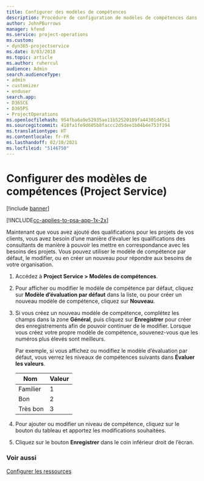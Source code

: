 ```yaml
---
title: Configurer des modèles de compétences
description: Procédure de configuration de modèles de compétences dans Project Service
author: JohnPBurrows
manager: kfend
ms.service: project-operations
ms.custom:
- dyn365-projectservice
ms.date: 8/03/2018
ms.topic: article
ms.author: ruhercul
audience: Admin
search.audienceType:
- admin
- customizer
- enduser
search.app:
- D365CE
- D365PS
- ProjectOperations
ms.openlocfilehash: 954fba6a9e52935ae11b52520109fa44301d45c1
ms.sourcegitcommit: 418fa1fe9d605b8faccc2d5dee1b04b4e753f194
ms.translationtype: HT
ms.contentlocale: fr-FR
ms.lasthandoff: 02/10/2021
ms.locfileid: "5146750"
---
```

# <a name="set-up-proficiency-models-project-service"></a>Configurer des modèles de compétences (Project Service)

[!include [banner](../includes/psa-now-project-operations.md)]

[!INCLUDE[cc-applies-to-psa-app-1x-2x](../includes/cc-applies-to-psa-app-1x-2x.md)]

Maintenant que vous avez ajouté des qualifications pour les projets de vos clients, vous avez besoin d’une manière d’évaluer les qualifications des consultants de manière à pouvoir les mettre en correspondance avec les besoins des projets. Vous pouvez utiliser le modèle de compétence par défaut, le modifier, ou en créer un nouveau pour répondre aux besoins de votre organisation.  
  
1.  Accédez à **Project Service > Modèles de compétences**.  
  
2.  Pour afficher ou modifier le modèle de compétence par défaut, cliquez sur **Modèle d’évaluation par défaut** dans la liste, ou pour créer un nouveau modèle de compétence, cliquez sur **Nouveau**.  
  
3.  Si vous créez un nouveau modèle de compétence, complétez les champs dans la zone **Général**, puis cliquez sur **Enregistrer** pour créer des enregistrements afin de pouvoir continuer de le modifier. Lorsque vous créez votre propre modèle de compétence, souvenez-vous que les numéros plus élevés sont meilleurs.  
  
     Par exemple, si vous affichez ou modifiez le modèle d’évaluation par défaut, vous verrez les niveaux de compétences suivants dans **Évaluer les valeurs**.  
  
    |Nom |Valeur|  
    |----------|-----------|  
    |Familier|1|  
    |Bon|2|  
    |Très bon|3|  
  
4.  Pour ajouter ou modifier un niveau de compétence, cliquez sur le bouton du tableau et apportez les modifications souhaitées.  
  
5.  Cliquez sur le bouton **Enregistrer** dans le coin inférieur droit de l’écran.  
  
### <a name="see-also"></a>Voir aussi  
 [Configurer les ressources](../psa/set-up-resources.md)
